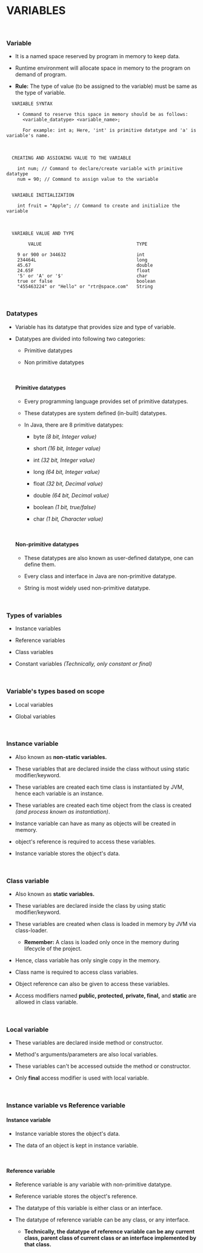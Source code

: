 # **VARIABLES**

<br>

### **Variable**

+ It is a named space reserved by program in memory to keep data.

+ Runtime environment will allocate space in memory to the program on demand of program.

+ **Rule:** The type of value (to be assigned to the variable) must be same as the type of variable.

```
  VARIABLE SYNTAX

    • Command to reserve this space in memory should be as follows:
      <variable_datatype> <variable_name>;

      For example: int a; Here, 'int' is primitive datatype and 'a' is variable's name.
```

<br>

```
  CREATING AND ASSIGNING VALUE TO THE VARIABLE

    int num; // Command to declare/create variable with primitive datatype
    num = 90; // Command to assign value to the variable

  
  VARIABLE INITIALIZATION

    int fruit = "Apple"; // Command to create and initialize the variable
```

<br>

```
  VARIABLE VALUE AND TYPE

        VALUE                                   TYPE

    9 or 900 or 344632                          int
    234464L                                     long
    45.67                                       double
    24.65F                                      float
    '5' or 'A' or '$'                           char
    true or false                               boolean
    "455463224" or "Hello" or "rtr@space.com"   String
```

<br>

### **Datatypes**

+ Variable has its datatype that provides size and type of variable.

+ Datatypes are divided into following two categories:

  + Primitive datatypes
  
  + Non primitive datatypes

  <br>

  #### **Primitive datatypes**

  + Every programming language provides set of primitive datatypes.

  + These datatypes are system defined (in-built) datatypes.

  + In Java, there are 8 primitive datatypes:
    
    + byte _(8 bit, Integer value)_
    
    + short _(16 bit, Integer value)_
    
    + int _(32 bit, Integer value)_
    
    + long _(64 bit, Integer value)_
    
    + float _(32 bit, Decimal value)_
    
    + double _(64 bit, Decimal value)_
        
    + boolean _(1 bit, true/false)_
    
    + char _(1 bit, Character value)_
  
  <br>

  #### **Non-primitive datatypes**

  + These datatypes are also known as user-defined datatype, one can define them.

  + Every class and interface in Java are non-primitive datatype.

  + String is most widely used non-primitive datatype.

<br>

### **Types of variables**

+ Instance variables

+ Reference variables

+ Class variables

+ Constant variables _(Technically, only constant or final)_

<br>

### **Variable's types based on scope**

+ Local variables

+ Global variables

<br>

### **Instance variable**

+ Also known as **non-static variables.**

+ These variables that are declared inside the class without using static modifier/keyword.

+ These variables are created each time class is instantiated by JVM, hence each variable is an instance.

+ These variables are created each time object from the class is created _(and process known as instantiation)_.

+ Instance variable can have as many as objects will be created in memory.

+ object's reference is required to access these variables.

+ Instance variable stores the object's data.

<br>

### **Class variable**

+ Also known as **static variables.**

+ These variables are declared inside the class by using static modifier/keyword.

+ These variables are created when class is loaded in memory by JVM via class-loader.

  + **Remember:** A class is loaded only once in the memory during lifecycle of the project.

+ Hence, class variable has only single copy in the memory.

+ Class name is required to access class variables.

+ Object reference can also be given to access these variables.

+ Access modifiers named **public, protected, private, final,** and **static** are allowed in class variable.

<br>

### **Local variable**

+ These variables are declared inside method or constructor.

+ Method's arguments/parameters are also local variables.

+ These variables can't be accessed outside the method or constructor.

+ Only **final** access modifier is used with local variable.

<br>

### **Instance variable vs Reference variable**

  #### **Instance variable**

  + Instance variable stores the object's data.

  + The data of an object is kept in instance variable.

  <br>

  #### **Reference variable**

  + Reference variable is any variable with non-primitive datatype.

  + Reference variable stores the object's reference.

  + The datatype of this variable is either class or an interface.

  + The datatype of reference variable can be any class, or any interface.

    + **Technically, the datatype of reference variable can be any current class, parent class of current class or an interface implemented by that class.**
